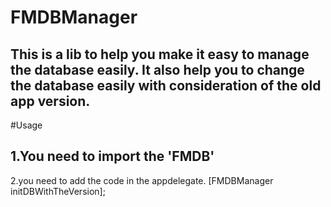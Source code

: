# FMDBManager
## This is a lib to help you make it easy to manage the database easily. It also help you to change the database easily with consideration of the old app version.

#Usage
## 1.You need to import the 'FMDB'</br>
   2.you need to add the code in the appdelegate. [FMDBManager initDBWithTheVersion];

